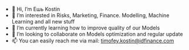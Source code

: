 - 👋 Hi, I’m Ешь Kostin
- 👀 I’m interested in Risks, Marketing, Finance. Modelling, Machine Learning and all new stuff 
- 🌱 I’m currently learning how to improve quality of our Models 
- 💞️ I’m looking to collaborate on Models optimization and regular update
- 📫 You can easily reach me via mail: timofey.kostin@idfinance.com

<!---
tim-kostin-idf/tim-kostin-idf is a ✨ special ✨ repository because its `README.md` (this file) appears on your GitHub profile.
You can click the Preview link to take a look at your changes.
--->
